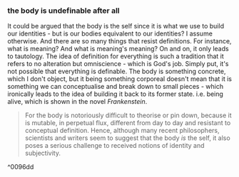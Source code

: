 ### the body is undefinable after all

It could be argued that the body is the self since it is what we use to build our identities - but is our bodies equivalent to our identities? I assume otherwise.
And there are so many things that resist definitions. For instance, what is meaning? And what is meaning's meaning? On and on, it only leads to tautology. The idea of definition for everything is such a tradition that it refers to no alteration but omniscience - which is God's job.
Simply put, it's not possible that everything is definable. The body is something concrete, which I don't object, but it being something corporeal doesn't mean that it is something we can conceptualise and break down to small pieces - which ironically leads to the idea of building it back to its former state. i.e. being alive, which is shown in the novel *Frankenstein*.

> For the body is notoriously difficult to theorise or pin down, because it is mutable, in perpetual flux, different from day to day and resistant to conceptual definition. Hence, although many recent philosophers, scientists and writers seem to suggest that the body *is* the self, it also poses a serious challenge to received notions of identity and subjectivity.

^0096dd
